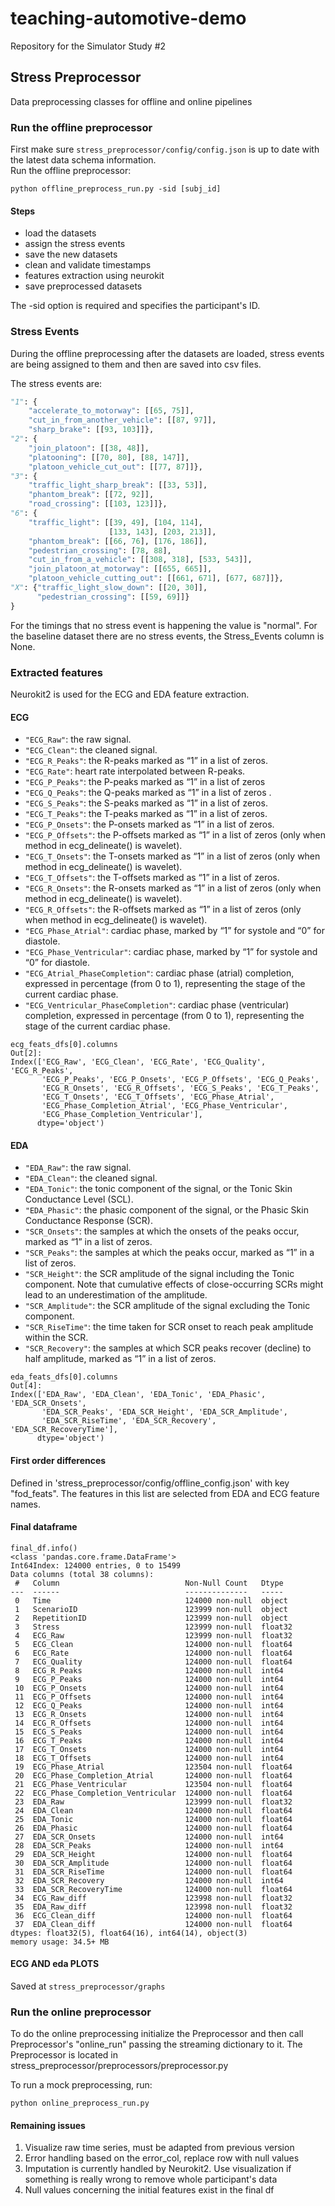 # teaching-automotive-demo

Repository for the Simulator Study #2

## Stress Preprocessor

Data preprocessing classes for offline and online pipelines

### Run the offline preprocessor

First make sure `stress_preprocessor/config/config.json` is up to date with the latest data schema information.    
Run the offline preprocessor: 

```
python offline_preprocess_run.py -sid [subj_id]
```

#### Steps
- load the datasets
- assign the stress events
- save the new datasets
- clean and validate timestamps
- features extraction using neurokit
- save preprocessed datasets

The -sid option is required and specifies the participant's ID.

### Stress Events
During the offline preprocessing after the datasets are loaded, stress
events are being assigned to them and then are saved into csv files.

The stress events are:
```python
"1": {
    "accelerate_to_motorway": [[65, 75]],
    "cut_in_from_another_vehicle": [[87, 97]],
    "sharp_brake": [[93, 103]]},
"2": {
    "join_platoon": [[38, 48]],
    "platooning": [[70, 80], [88, 147]],
    "platoon_vehicle_cut_out": [[77, 87]]},
"3": {
    "traffic_light_sharp_break": [[33, 53]],
    "phantom_break": [[72, 92]],
    "road_crossing": [[103, 123]]},
"6": {
    "traffic_light": [[39, 49], [104, 114],
                      [133, 143], [203, 213]],
    "phantom_break": [[66, 76], [176, 186]],
    "pedestrian_crossing": [78, 88],
    "cut_in_from_a_vehicle": [[308, 318], [533, 543]],
    "join_platoon_at_motorway": [[655, 665]],
    "platoon_vehicle_cutting_out": [[661, 671], [677, 687]]},
"X": {"traffic_light_slow_down": [[20, 30]],
      "pedestrian_crossing": [[59, 69]]}
}
```
For the timings that no stress event is happening the value is "normal".
For the baseline dataset there are no stress events, the Stress_Events column is None.

### Extracted features

Neurokit2 is used for the ECG and EDA feature extraction. 

#### ECG
- `"ECG_Raw"`: the raw signal.
- `"ECG_Clean"`: the cleaned signal.
- `"ECG_R_Peaks"`: the R-peaks marked as “1” in a list of zeros.
- `"ECG_Rate"`: heart rate interpolated between R-peaks.
- `"ECG_P_Peaks"`: the P-peaks marked as “1” in a list of zeros
- `"ECG_Q_Peaks"`: the Q-peaks marked as “1” in a list of zeros .
- `"ECG_S_Peaks"`: the S-peaks marked as “1” in a list of zeros.
- `"ECG_T_Peaks"`: the T-peaks marked as “1” in a list of zeros.
- `"ECG_P_Onsets"`: the P-onsets marked as “1” in a list of zeros.
- `"ECG_P_Offsets"`: the P-offsets marked as “1” in a list of zeros (only when method in ecg_delineate() is wavelet).
- `"ECG_T_Onsets"`: the T-onsets marked as “1” in a list of zeros (only when method in ecg_delineate() is wavelet).
- `"ECG_T_Offsets"`: the T-offsets marked as “1” in a list of zeros.
- `"ECG_R_Onsets"`: the R-onsets marked as “1” in a list of zeros (only when method in ecg_delineate() is wavelet).
- `"ECG_R_Offsets"`: the R-offsets marked as “1” in a list of zeros (only when method in ecg_delineate() is wavelet).
- `"ECG_Phase_Atrial"`: cardiac phase, marked by “1” for systole and “0” for diastole.
- `"ECG_Phase_Ventricular"`: cardiac phase, marked by “1” for systole and “0” for diastole.
- `"ECG_Atrial_PhaseCompletion"`: cardiac phase (atrial) completion, expressed in percentage (from 0 to 1), representing the stage of the current cardiac phase.
- `"ECG_Ventricular_PhaseCompletion"`: cardiac phase (ventricular) completion, expressed in percentage (from 0 to 1), representing the stage of the current cardiac phase.
```
ecg_feats_dfs[0].columns
Out[2]: 
Index(['ECG_Raw', 'ECG_Clean', 'ECG_Rate', 'ECG_Quality', 'ECG_R_Peaks',
       'ECG_P_Peaks', 'ECG_P_Onsets', 'ECG_P_Offsets', 'ECG_Q_Peaks',
       'ECG_R_Onsets', 'ECG_R_Offsets', 'ECG_S_Peaks', 'ECG_T_Peaks',
       'ECG_T_Onsets', 'ECG_T_Offsets', 'ECG_Phase_Atrial',
       'ECG_Phase_Completion_Atrial', 'ECG_Phase_Ventricular',
       'ECG_Phase_Completion_Ventricular'],
      dtype='object')
```
#### EDA
-    `"EDA_Raw"`: the raw signal.
-    `"EDA_Clean"`: the cleaned signal.
-    `"EDA_Tonic"`: the tonic component of the signal, or the Tonic Skin Conductance Level (SCL).
-    `"EDA_Phasic"`: the phasic component of the signal, or the Phasic Skin Conductance Response (SCR).
-    `"SCR_Onsets"`: the samples at which the onsets of the peaks occur, marked as “1” in a list of zeros.
-    `"SCR_Peaks"`: the samples at which the peaks occur, marked as “1” in a list of zeros.
-    `"SCR_Height"`: the SCR amplitude of the signal including the Tonic component. Note that cumulative effects of close-occurring SCRs might lead to an underestimation of the amplitude.
-    `"SCR_Amplitude"`: the SCR amplitude of the signal excluding the Tonic component.
-    `"SCR_RiseTime"`: the time taken for SCR onset to reach peak amplitude within the SCR.
-    `"SCR_Recovery"`: the samples at which SCR peaks recover (decline) to half amplitude, marked as “1” in a list of zeros.

```
eda_feats_dfs[0].columns
Out[4]: 
Index(['EDA_Raw', 'EDA_Clean', 'EDA_Tonic', 'EDA_Phasic', 'EDA_SCR_Onsets',
       'EDA_SCR_Peaks', 'EDA_SCR_Height', 'EDA_SCR_Amplitude',
       'EDA_SCR_RiseTime', 'EDA_SCR_Recovery', 'EDA_SCR_RecoveryTime'],
      dtype='object')
```
#### First order differences
Defined in 'stress_preprocessor/config/offline_config.json' with key "fod_feats". 
The features in this list are selected from EDA and ECG feature names. 

#### Final dataframe

```
final_df.info()
<class 'pandas.core.frame.DataFrame'>
Int64Index: 124000 entries, 0 to 15499
Data columns (total 38 columns):
 #   Column                            Non-Null Count   Dtype  
---  ------                            --------------   -----  
 0   Time                              124000 non-null  object 
 1   ScenarioID                        123999 non-null  object 
 2   RepetitionID                      123999 non-null  object 
 3   Stress                            123999 non-null  float32
 4   ECG_Raw                           123999 non-null  float32
 5   ECG_Clean                         124000 non-null  float64
 6   ECG_Rate                          124000 non-null  float64
 7   ECG_Quality                       124000 non-null  float64
 8   ECG_R_Peaks                       124000 non-null  int64  
 9   ECG_P_Peaks                       124000 non-null  int64  
 10  ECG_P_Onsets                      124000 non-null  int64  
 11  ECG_P_Offsets                     124000 non-null  int64  
 12  ECG_Q_Peaks                       124000 non-null  int64  
 13  ECG_R_Onsets                      124000 non-null  int64  
 14  ECG_R_Offsets                     124000 non-null  int64  
 15  ECG_S_Peaks                       124000 non-null  int64  
 16  ECG_T_Peaks                       124000 non-null  int64  
 17  ECG_T_Onsets                      124000 non-null  int64  
 18  ECG_T_Offsets                     124000 non-null  int64  
 19  ECG_Phase_Atrial                  123504 non-null  float64
 20  ECG_Phase_Completion_Atrial       124000 non-null  float64
 21  ECG_Phase_Ventricular             123504 non-null  float64
 22  ECG_Phase_Completion_Ventricular  124000 non-null  float64
 23  EDA_Raw                           123999 non-null  float32
 24  EDA_Clean                         124000 non-null  float64
 25  EDA_Tonic                         124000 non-null  float64
 26  EDA_Phasic                        124000 non-null  float64
 27  EDA_SCR_Onsets                    124000 non-null  int64  
 28  EDA_SCR_Peaks                     124000 non-null  int64  
 29  EDA_SCR_Height                    124000 non-null  float64
 30  EDA_SCR_Amplitude                 124000 non-null  float64
 31  EDA_SCR_RiseTime                  124000 non-null  float64
 32  EDA_SCR_Recovery                  124000 non-null  int64  
 33  EDA_SCR_RecoveryTime              124000 non-null  float64
 34  ECG_Raw_diff                      123998 non-null  float32
 35  EDA_Raw_diff                      123998 non-null  float32
 36  ECG_Clean_diff                    124000 non-null  float64
 37  EDA_Clean_diff                    124000 non-null  float64
dtypes: float32(5), float64(16), int64(14), object(3)
memory usage: 34.5+ MB
```

#### ECG AND eda PLOTS
Saved at `stress_preprocessor/graphs`

### Run the online preprocessor
To do the online preprocessing initialize the Preprocessor and then
call Preprocessor's "online_run" passing the streaming dictionary to it.
The Preprocessor is located in stress_preprocessor/preprocessors/preprocessor.py

To run a mock preprocessing, run:

`python online_preprocess_run.py`

#### Remaining issues
1. Visualize raw time series, must be adapted from previous version
2. Error handling based on the error_col, replace row with null values
3. Imputation is currently handled by Neurokit2. Use visualization if something is really wrong to remove whole participant's data
4. Null values concerning the initial features exist in the final df 
